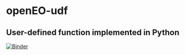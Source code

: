# openEO-udf

## User-defined function implemented in Python

[![Binder](https://mybinder.org/badge_logo.svg)](https://mybinder.org/v2/gh/PEOPLE-ECCO/openEO-udf/python-udf)